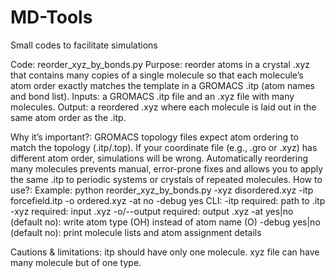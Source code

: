 # MD-Tools
Small codes to facilitate simulations

Code: reorder_xyz_by_bonds.py
Purpose: reorder atoms in a crystal .xyz that contains many copies of a single molecule so that each molecule’s atom order exactly matches the template in a GROMACS .itp (atom names and bond list).
Inputs: a GROMACS .itp file and an .xyz file with many molecules.
Output: a reordered .xyz where each molecule is laid out in the same atom order as the .itp.

Why it’s important?: 
GROMACS topology files expect atom ordering to match the topology (.itp/.top). If your coordinate file (e.g., .gro or .xyz) has different atom order, simulations will be wrong.
Automatically reordering many molecules prevents manual, error-prone fixes and allows you to apply the same .itp to periodic systems or crystals of repeated molecules.
How to use?:
Example: python reorder_xyz_by_bonds.py -xyz disordered.xyz -itp forcefield.itp -o ordered.xyz -at no -debug yes
CLI:
-itp required: path to .itp
-xyz required: input .xyz
-o/--output required: output .xyz
-at yes|no (default no): write atom type (OH) instead of atom name (O)
-debug yes|no (default no): print molecule lists and atom assignment details

Cautions & limitations:
itp should have only one molecule.
xyz file can have many molecule but of one type.
